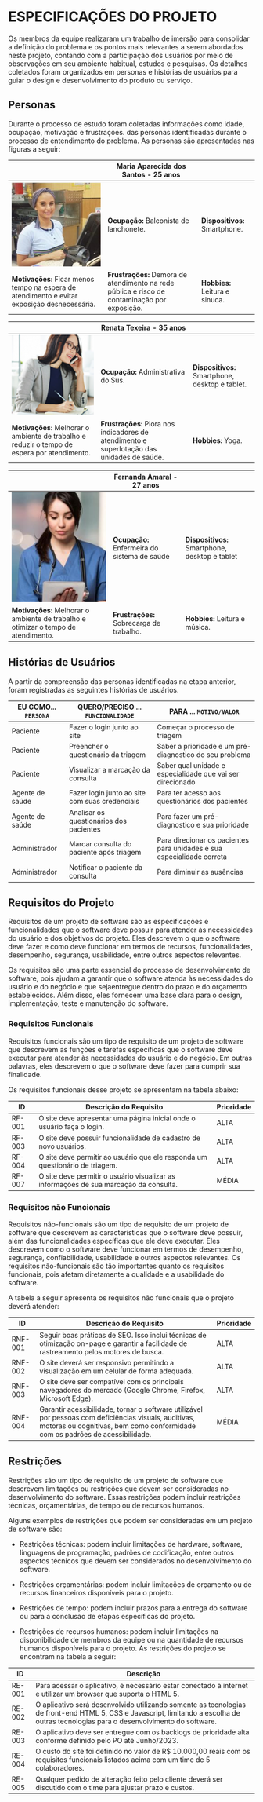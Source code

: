 # ESPECIFICAÇÕES DO PROJETO

Os membros da equipe realizaram um trabalho de imersão para consolidar a definição
do problema e os pontos mais relevantes a serem abordados neste projeto, contando com a
participação dos usuários por meio de observações em seu ambiente habitual, estudos e
pesquisas. Os detalhes coletados foram organizados em personas e histórias de usuários para
guiar o design e desenvolvimento do produto ou serviço.

## Personas

Durante o processo de estudo foram coletadas informações como idade, ocupação,
motivação e frustrações. das personas identificadas durante o processo de entendimento do
problema. As personas são apresentadas nas figuras a seguir:

|                                                                                              | Maria Aparecida dos Santos - 25 anos                                                          |                                |
| -------------------------------------------------------------------------------------------- | --------------------------------------------------------------------------------------------- | ------------------------------ |
| ![Gráfico de Impacto](img/usuário.png)                                                       | **Ocupação:** Balconista de lanchonete.                                                       | **Dispositivos:** Smartphone.  |
| **Motivações:** Ficar menos tempo na espera de atendimento e evitar exposição desnecessária. | **Frustrações:** Demora de atendimento na rede pública e risco de contaminação por exposição. | **Hobbies:** Leitura e sinuca. |

|                                                                                              | Renata Texeira - 35 anos                                                                    |                                                 |
| -------------------------------------------------------------------------------------------- | ------------------------------------------------------------------------------------------- | ----------------------------------------------- |
| ![Gráfico de Impacto](img/assistente-administrativo.png)                                     | **Ocupação:** Administrativa do Sus.                                                        | **Dispositivos:** Smartphone, desktop e tablet. |
| **Motivações:** Melhorar o ambiente de trabalho e reduzir o tempo de espera por atendimento. | **Frustrações:** Piora nos indicadores de atendimento e superlotação das unidades de saúde. | **Hobbies:** Yoga.                              |

|                                                                                    | Fernanda Amaral - 27 anos                    |                                                |
| ---------------------------------------------------------------------------------- | -------------------------------------------- | ---------------------------------------------- |
| ![Gráfico de Impacto](img/enfermeira.png)                                          | **Ocupação:** Enfermeira do sistema de saúde | **Dispositivos:** Smartphone, desktop e tablet |
| **Motivações:** Melhorar o ambiente de trabalho e otimizar o tempo de atendimento. | **Frustrações:** Sobrecarga de trabalho.     | **Hobbies:** Leitura e música.                 |

## Histórias de Usuários

A partir da compreensão das personas identificadas na etapa anterior, foram registradas as seguintes histórias de usuários.

| EU COMO... `PERSONA` | QUERO/PRECISO ... `FUNCIONALIDADE`             | PARA ... `MOTIVO/VALOR`                                                |
| -------------------- | ---------------------------------------------- | ---------------------------------------------------------------------- |
| Paciente             | Fazer o login junto ao site                    | Começar o processo de triagem                                          |
| Paciente             | Preencher o questionário da triagem            | Saber a prioridade e um pré-diagnostico do seu problema                |
| Paciente             | Visualizar a marcação da consulta              | Saber qual unidade e especialidade que vai ser direcionado             |
| Agente de saúde      | Fazer login junto ao site com suas credenciais | Para ter acesso aos questionários dos pacientes                        |
| Agente de saúde      | Analisar os questionários dos pacientes        | Para fazer um pré-diagnostico e sua prioridade                         |
| Administrador        | Marcar consulta do paciente após triagem       | Para direcionar os pacientes para unidades e sua especialidade correta |
| Administrador        | Notificar o paciente da consulta               | Para diminuir as ausências                                             |

## Requisitos do Projeto

Requisitos de um projeto de software são as especificações e funcionalidades que o
software deve possuir para atender às necessidades do usuário e dos objetivos do projeto. Eles descrevem o que o software deve fazer e como deve funcionar em termos de recursos, funcionalidades, desempenho, segurança, usabilidade, entre outros aspectos relevantes.

Os requisitos são uma parte essencial do processo de desenvolvimento de software, pois
ajudam a garantir que o software atenda às necessidades do usuário e do negócio e que sejaentregue dentro do prazo e do orçamento estabelecidos. Além disso, eles fornecem uma base clara para o design, implementação, teste e manutenção do software.

### Requisitos Funcionais

Requisitos funcionais são um tipo de requisito de um projeto de software que descrevem
as funções e tarefas específicas que o software deve executar para atender às necessidades do usuário e do negócio. Em outras palavras, eles descrevem o que o software deve fazer para cumprir sua finalidade.

Os requisitos funcionais desse projeto se apresentam na tabela abaixo:

| ID     | Descrição do Requisito                                                                | Prioridade |
| ------ | ------------------------------------------------------------------------------------- | ---------- |
| RF-001 | O site deve apresentar uma página inicial onde o usuário faça o login.                | ALTA       |
| RF-003 | O site deve possuir funcionalidade de cadastro de novo usuários.                      | ALTA       |
| RF-004 | O site deve permitir ao usuário que ele responda um questionário de triagem.          | ALTA       |
| RF-007 | O site deve permitir o usuário visualizar as informações de sua marcação da consulta. | MÉDIA      |

### Requisitos não Funcionais

Requisitos não-funcionais são um tipo de requisito de um projeto de software que
descrevem as características que o software deve possuir, além das funcionalidades específicas
que ele deve executar. Eles descrevem como o software deve funcionar em termos de
desempenho, segurança, confiabilidade, usabilidade e outros aspectos relevantes. Os requisitos
não-funcionais são tão importantes quanto os requisitos funcionais, pois afetam diretamente a
qualidade e a usabilidade do software.

A tabela a seguir apresenta os requisitos não funcionais que o projeto deverá atender:

| ID      | Descrição do Requisito                                                                                                                                                                | Prioridade |
| ------- | ------------------------------------------------------------------------------------------------------------------------------------------------------------------------------------- | ---------- |
| RNF-001 | Seguir boas práticas de SEO. Isso inclui técnicas de otimização on-page e garantir a facilidade de rastreamento pelos motores de busca.                                               | ALTA       |
| RNF-002 | O site deverá ser responsivo permitindo a visualização em um celular de forma adequada.                                                                                               | ALTA       |
| RNF-003 | O site deve ser compatível com os principais navegadores do mercado (Google Chrome, Firefox, Microsoft Edge).                                                                         | ALTA       |
| RNF-004 | Garantir acessibilidade, tornar o software utilizável por pessoas com deficiências visuais, auditivas, motoras ou cognitivas, bem como conformidade com os padrões de acessibilidade. | MÉDIA      |

## Restrições

Restrições são um tipo de requisito de um projeto de software que descrevem limitações
ou restrições que devem ser consideradas no desenvolvimento do software. Essas restrições
podem incluir restrições técnicas, orçamentárias, de tempo ou de recursos humanos.

Alguns exemplos de restrições que podem ser consideradas em um projeto de software são:

- Restrições técnicas: podem incluir limitações de hardware, software, linguagens de
  programação, padrões de codificação, entre outros aspectos técnicos que devem ser
  considerados no desenvolvimento do software.

- Restrições orçamentárias: podem incluir limitações de orçamento ou de recursos
  financeiros disponíveis para o projeto.

- Restrições de tempo: podem incluir prazos para a entrega do software ou para a
  conclusão de etapas específicas do projeto.

- Restrições de recursos humanos: podem incluir limitações na disponibilidade de
  membros da equipe ou na quantidade de recursos humanos disponíveis para o projeto.
  As restrições do projeto se encontram na tabela a seguir:

| ID     | Descrição                                                                                                                                                                             |
| ------ | ------------------------------------------------------------------------------------------------------------------------------------------------------------------------------------- |
| RE-001 | Para acessar o aplicativo, é necessário estar conectado à internet e utilizar um browser que suporta o HTML 5.                                                                        |
| RE-002 | O aplicativo será desenvolvido utilizando somente as tecnologias de front-end HTML 5, CSS e Javascript, limitando a escolha de outras tecnologias para o desenvolvimento do software. |
| RE-003 | O aplicativo deve ser entregue com os backlogs de prioridade alta conforme definido pelo PO até Junho/2023.                                                                           |
| RE-004 | O custo do site foi definido no valor de R$ 10.000,00 reais com os requisitos funcionais listados acima com um time de 5 colaboradores.                                               |
| RE-005 | Qualquer pedido de alteração feito pelo cliente deverá ser discutido com o time para ajustar prazo e custos.                                                                          |

